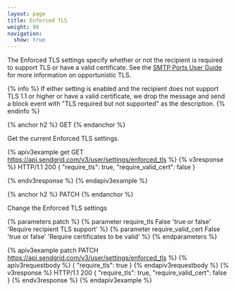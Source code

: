 ```yaml
---
layout: page
title: Enforced TLS
weight: 90
navigation:
  show: true
---
```


The Enforced TLS settings specify whether or not the recipient is required to 
support TLS or have a valid certificate. See the 
[SMTP Ports User Guide]({{root_url}}/User_Guide/Setting_Up_Your_Server/smtp_ports.html) for more
information on opportunistic TLS.

{% info %}
If either setting is enabled and the recipient does not support TLS 1.1 or higher or have a 
valid certificate, we drop the message and send a block event with "TLS required 
but not supported" as the description.
{% endinfo %}

{% anchor h2 %}
GET
{% endanchor %}

Get the current Enforced TLS settings.

{% apiv3example get GET https://api.sendgrid.com/v3/user/settings/enforced_tls %}
{% v3response %}
HTTP/1.1 200
{
    "require_tls": true,
    "require_valid_cert": false 
}

{% endv3response %}
{% endapiv3example %}

{% anchor h2 %}
PATCH
{% endanchor %}

Change the Enforced TLS settings

{% parameters patch %}
  {% parameter require_tls False 'true or false' 'Require recipient TLS support' %}
  {% parameter require_valid_cert False 'true or false' 'Require certificates to be valid' %}
{% endparameters %}

{% apiv3example patch PATCH https://api.sendgrid.com/v3/user/settings/enforced_tls %}
{% apiv3requestbody %}
{
    "require_tls": true
}
{% endapiv3requestbody %}
{% v3response %}
HTTP/1.1 200
{
    "require_tls": true,
    "require_valid_cert": false
}
{% endv3response %}
{% endapiv3example %}

